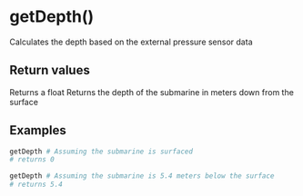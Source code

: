 # getDepth()
Calculates the depth based on the external pressure sensor data

## Return values
Returns a float
Returns the depth of the submarine in meters down from the surface

## Examples
```py
getDepth # Assuming the submarine is surfaced
# returns 0

getDepth # Assuming the submarine is 5.4 meters below the surface
# returns 5.4
```